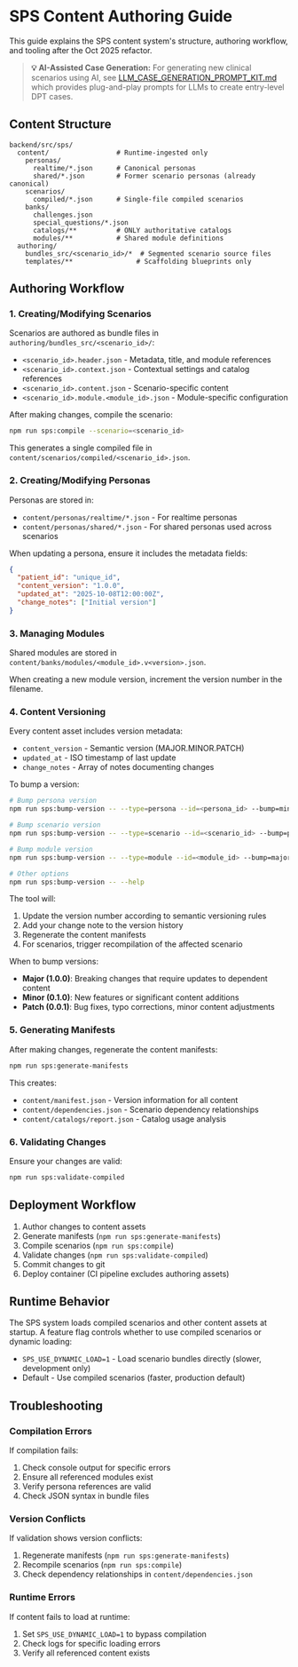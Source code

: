 # SPS Content Authoring Guide

This guide explains the SPS content system's structure, authoring workflow, and tooling after the Oct 2025 refactor.

> **💡 AI-Assisted Case Generation:** For generating new clinical scenarios using AI, see [LLM_CASE_GENERATION_PROMPT_KIT.md](LLM_CASE_GENERATION_PROMPT_KIT.md) which provides plug-and-play prompts for LLMs to create entry-level DPT cases.

## Content Structure

```
backend/src/sps/
  content/                 # Runtime-ingested only
    personas/
      realtime/*.json      # Canonical personas
      shared/*.json        # Former scenario personas (already canonical)
    scenarios/
      compiled/*.json      # Single-file compiled scenarios
    banks/
      challenges.json
      special_questions/*.json
      catalogs/**          # ONLY authoritative catalogs
      modules/**           # Shared module definitions
  authoring/
    bundles_src/<scenario_id>/*  # Segmented scenario source files
    templates/**                # Scaffolding blueprints only
```

## Authoring Workflow

### 1. Creating/Modifying Scenarios

Scenarios are authored as bundle files in `authoring/bundles_src/<scenario_id>/`:

- `<scenario_id>.header.json` - Metadata, title, and module references
- `<scenario_id>.context.json` - Contextual settings and catalog references
- `<scenario_id>.content.json` - Scenario-specific content
- `<scenario_id>.module.<module_id>.json` - Module-specific configuration

After making changes, compile the scenario:

```bash
npm run sps:compile --scenario=<scenario_id>
```

This generates a single compiled file in `content/scenarios/compiled/<scenario_id>.json`.

### 2. Creating/Modifying Personas

Personas are stored in:
- `content/personas/realtime/*.json` - For realtime personas
- `content/personas/shared/*.json` - For shared personas used across scenarios

When updating a persona, ensure it includes the metadata fields:

```json
{
  "patient_id": "unique_id",
  "content_version": "1.0.0",
  "updated_at": "2025-10-08T12:00:00Z",
  "change_notes": ["Initial version"]
}
```

### 3. Managing Modules

Shared modules are stored in `content/banks/modules/<module_id>.v<version>.json`.

When creating a new module version, increment the version number in the filename.

### 4. Content Versioning

Every content asset includes version metadata:

- `content_version` - Semantic version (MAJOR.MINOR.PATCH)
- `updated_at` - ISO timestamp of last update
- `change_notes` - Array of notes documenting changes

To bump a version:

```bash
# Bump persona version
npm run sps:bump-version -- --type=persona --id=<persona_id> --bump=minor --note="Added health conditions"

# Bump scenario version
npm run sps:bump-version -- --type=scenario --id=<scenario_id> --bump=patch --note="Fixed typos"

# Bump module version
npm run sps:bump-version -- --type=module --id=<module_id> --bump=major --note="Breaking change to module API"

# Other options
npm run sps:bump-version -- --help
```

The tool will:
1. Update the version number according to semantic versioning rules
2. Add your change note to the version history
3. Regenerate the content manifests
4. For scenarios, trigger recompilation of the affected scenario

When to bump versions:
- **Major (1.0.0)**: Breaking changes that require updates to dependent content
- **Minor (0.1.0)**: New features or significant content additions
- **Patch (0.0.1)**: Bug fixes, typo corrections, minor content adjustments

### 5. Generating Manifests

After making changes, regenerate the content manifests:

```bash
npm run sps:generate-manifests
```

This creates:
- `content/manifest.json` - Version information for all content
- `content/dependencies.json` - Scenario dependency relationships
- `content/catalogs/report.json` - Catalog usage analysis

### 6. Validating Changes

Ensure your changes are valid:

```bash
npm run sps:validate-compiled
```

## Deployment Workflow

1. Author changes to content assets
2. Generate manifests (`npm run sps:generate-manifests`)
3. Compile scenarios (`npm run sps:compile`)
4. Validate changes (`npm run sps:validate-compiled`)
5. Commit changes to git
6. Deploy container (CI pipeline excludes authoring assets)

## Runtime Behavior

The SPS system loads compiled scenarios and other content assets at startup. A feature flag controls whether to use compiled scenarios or dynamic loading:

- `SPS_USE_DYNAMIC_LOAD=1` - Load scenario bundles directly (slower, development only)
- Default - Use compiled scenarios (faster, production default)

## Troubleshooting

### Compilation Errors

If compilation fails:

1. Check console output for specific errors
2. Ensure all referenced modules exist
3. Verify persona references are valid
4. Check JSON syntax in bundle files

### Version Conflicts

If validation shows version conflicts:

1. Regenerate manifests (`npm run sps:generate-manifests`)
2. Recompile scenarios (`npm run sps:compile`)
3. Check dependency relationships in `content/dependencies.json`

### Runtime Errors

If content fails to load at runtime:

1. Set `SPS_USE_DYNAMIC_LOAD=1` to bypass compilation
2. Check logs for specific loading errors
3. Verify all referenced content exists
